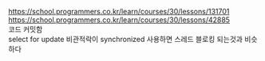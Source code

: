 https://school.programmers.co.kr/learn/courses/30/lessons/131701 https://school.programmers.co.kr/learn/courses/30/lessons/42885            
코드 커밋함    
select for update 비관적락이 synchronized 사용하면 스레드 블로킹 되는것과 비슷하다    
